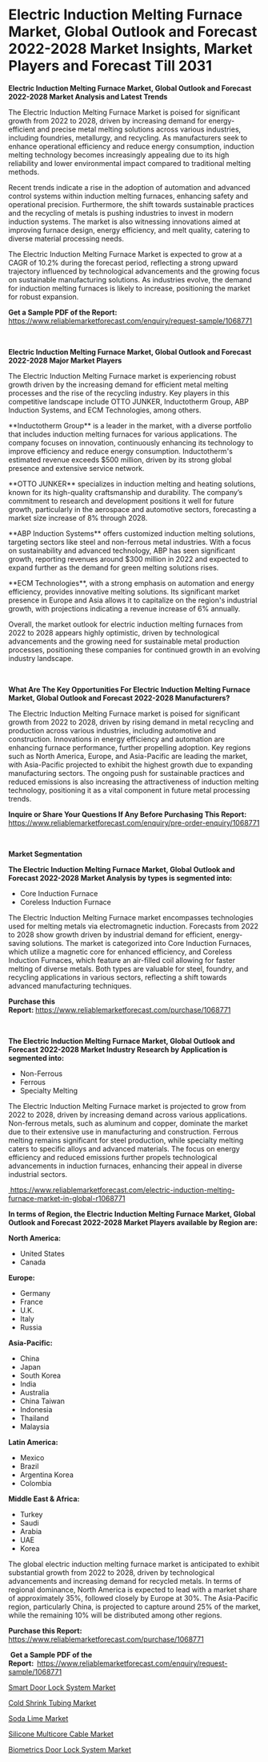 <p><h1>Electric Induction Melting Furnace Market, Global Outlook and Forecast 2022-2028 Market Insights, Market Players and Forecast Till 2031</h1></p><p><strong>Electric Induction Melting Furnace Market, Global Outlook and Forecast 2022-2028 Market Analysis and Latest Trends</strong></p>
<p><p>The Electric Induction Melting Furnace Market is poised for significant growth from 2022 to 2028, driven by increasing demand for energy-efficient and precise metal melting solutions across various industries, including foundries, metallurgy, and recycling. As manufacturers seek to enhance operational efficiency and reduce energy consumption, induction melting technology becomes increasingly appealing due to its high reliability and lower environmental impact compared to traditional melting methods.</p><p>Recent trends indicate a rise in the adoption of automation and advanced control systems within induction melting furnaces, enhancing safety and operational precision. Furthermore, the shift towards sustainable practices and the recycling of metals is pushing industries to invest in modern induction systems. The market is also witnessing innovations aimed at improving furnace design, energy efficiency, and melt quality, catering to diverse material processing needs.</p><p>The Electric Induction Melting Furnace Market is expected to grow at a CAGR of 10.2% during the forecast period, reflecting a strong upward trajectory influenced by technological advancements and the growing focus on sustainable manufacturing solutions. As industries evolve, the demand for induction melting furnaces is likely to increase, positioning the market for robust expansion.</p></p>
<p><strong>Get a Sample PDF of the Report:&nbsp;</strong> <a href="https://www.reliablemarketforecast.com/enquiry/request-sample/1068771">https://www.reliablemarketforecast.com/enquiry/request-sample/1068771</a></p>
<p>&nbsp;</p>
<p><strong>Electric Induction Melting Furnace Market, Global Outlook and Forecast 2022-2028 Major Market Players</strong></p>
<p><p>The Electric Induction Melting Furnace market is experiencing robust growth driven by the increasing demand for efficient metal melting processes and the rise of the recycling industry. Key players in this competitive landscape include OTTO JUNKER, Inductotherm Group, ABP Induction Systems, and ECM Technologies, among others.</p><p>**Inductotherm Group** is a leader in the market, with a diverse portfolio that includes induction melting furnaces for various applications. The company focuses on innovation, continuously enhancing its technology to improve efficiency and reduce energy consumption. Inductotherm's estimated revenue exceeds $500 million, driven by its strong global presence and extensive service network.</p><p>**OTTO JUNKER** specializes in induction melting and heating solutions, known for its high-quality craftsmanship and durability. The company’s commitment to research and development positions it well for future growth, particularly in the aerospace and automotive sectors, forecasting a market size increase of 8% through 2028.</p><p>**ABP Induction Systems** offers customized induction melting solutions, targeting sectors like steel and non-ferrous metal industries. With a focus on sustainability and advanced technology, ABP has seen significant growth, reporting revenues around $300 million in 2022 and expected to expand further as the demand for green melting solutions rises.</p><p>**ECM Technologies**, with a strong emphasis on automation and energy efficiency, provides innovative melting solutions. Its significant market presence in Europe and Asia allows it to capitalize on the region's industrial growth, with projections indicating a revenue increase of 6% annually.</p><p>Overall, the market outlook for electric induction melting furnaces from 2022 to 2028 appears highly optimistic, driven by technological advancements and the growing need for sustainable metal production processes, positioning these companies for continued growth in an evolving industry landscape.</p></p>
<p>&nbsp;</p>
<p><strong>What Are The Key Opportunities For Electric Induction Melting Furnace Market, Global Outlook and Forecast 2022-2028 Manufacturers?</strong></p>
<p><p>The Electric Induction Melting Furnace market is poised for significant growth from 2022 to 2028, driven by rising demand in metal recycling and production across various industries, including automotive and construction. Innovations in energy efficiency and automation are enhancing furnace performance, further propelling adoption. Key regions such as North America, Europe, and Asia-Pacific are leading the market, with Asia-Pacific projected to exhibit the highest growth due to expanding manufacturing sectors. The ongoing push for sustainable practices and reduced emissions is also increasing the attractiveness of induction melting technology, positioning it as a vital component in future metal processing trends.</p></p>
<p><strong>Inquire or Share Your Questions If Any Before Purchasing This Report:</strong> <a href="https://www.reliablemarketforecast.com/enquiry/pre-order-enquiry/1068771">https://www.reliablemarketforecast.com/enquiry/pre-order-enquiry/1068771</a></p>
<p>&nbsp;</p>
<p><strong>Market Segmentation</strong></p>
<p><strong>The Electric Induction Melting Furnace Market, Global Outlook and Forecast 2022-2028 Market Analysis by types is segmented into:</strong></p>
<p><ul><li>Core Induction Furnace</li><li>Coreless Induction Furnace</li></ul></p>
<p><p>The Electric Induction Melting Furnace market encompasses technologies used for melting metals via electromagnetic induction. Forecasts from 2022 to 2028 show growth driven by industrial demand for efficient, energy-saving solutions. The market is categorized into Core Induction Furnaces, which utilize a magnetic core for enhanced efficiency, and Coreless Induction Furnaces, which feature an air-filled coil allowing for faster melting of diverse metals. Both types are valuable for steel, foundry, and recycling applications in various sectors, reflecting a shift towards advanced manufacturing techniques.</p></p>
<p><strong>Purchase this Report:&nbsp;</strong><a href="https://www.reliablemarketforecast.com/purchase/1068771">https://www.reliablemarketforecast.com/purchase/1068771</a></p>
<p>&nbsp;</p>
<p><strong>The Electric Induction Melting Furnace Market, Global Outlook and Forecast 2022-2028 Market Industry Research by Application is segmented into:</strong></p>
<p><ul><li>Non-Ferrous</li><li>Ferrous</li><li>Specialty Melting</li></ul></p>
<p><p>The Electric Induction Melting Furnace market is projected to grow from 2022 to 2028, driven by increasing demand across various applications. Non-ferrous metals, such as aluminum and copper, dominate the market due to their extensive use in manufacturing and construction. Ferrous melting remains significant for steel production, while specialty melting caters to specific alloys and advanced materials. The focus on energy efficiency and reduced emissions further propels technological advancements in induction furnaces, enhancing their appeal in diverse industrial sectors.</p></p>
<p><a href="https://www.reliablemarketforecast.com/electric-induction-melting-furnace-market-in-global-r1068771">&nbsp;https://www.reliablemarketforecast.com/electric-induction-melting-furnace-market-in-global-r1068771</a></p>
<p><strong>In terms of Region, the Electric Induction Melting Furnace Market, Global Outlook and Forecast 2022-2028 Market Players available by Region are:</strong></p>
<p>
    <p> <strong> North America: </strong>
        <ul>
            <li>United States</li>
            <li>Canada</li>
        </ul>
        </p> 
    <p> <strong> Europe: </strong>
        <ul>
            <li>Germany</li>
            <li>France</li>
            <li>U.K.</li>
            <li>Italy</li>
            <li>Russia</li>
        </ul>
        </p> 
    <p> <strong> Asia-Pacific: </strong>
        <ul>
            <li>China</li>
            <li>Japan</li>
            <li>South Korea</li>
            <li>India</li>
            <li>Australia</li>
            <li>China Taiwan</li>
            <li>Indonesia</li>
            <li>Thailand</li>
            <li>Malaysia</li>
        </ul>
        </p> 
    <p> <strong> Latin America: </strong>
        <ul>
            <li>Mexico</li>
            <li>Brazil</li>
            <li>Argentina Korea</li>
            <li>Colombia</li>
        </ul>
        </p> 
    <p> <strong> Middle East & Africa: </strong>
        <ul>
            <li>Turkey</li>
            <li>Saudi</li>
            <li>Arabia</li>
            <li>UAE</li>
            <li>Korea</li>
        </ul>
    </p>
    </p>
<p><p>The global electric induction melting furnace market is anticipated to exhibit substantial growth from 2022 to 2028, driven by technological advancements and increasing demand for recycled metals. In terms of regional dominance, North America is expected to lead with a market share of approximately 35%, followed closely by Europe at 30%. The Asia-Pacific region, particularly China, is projected to capture around 25% of the market, while the remaining 10% will be distributed among other regions.</p></p>
<p><strong>Purchase this Report: </strong><a href="https://www.reliablemarketforecast.com/purchase/1068771">https://www.reliablemarketforecast.com/purchase/1068771</a></p>
<p>&nbsp;<strong>Get a Sample PDF of the Report:&nbsp;&nbsp;</strong><a href="https://www.reliablemarketforecast.com/enquiry/request-sample/1068771">https://www.reliablemarketforecast.com/enquiry/request-sample/1068771</a></p>
<p><strong></strong></p>
<p><p><a href="https://medium.com/@dan.murray5879/the-global-market-overview-of-the-smart-door-lock-system-market-provides-a-unique-perspective-on-90eec510f8c7">Smart Door Lock System Market</a></p><p><a href="https://issuu.com/reportprime-2/docs/cold-shrink-tubing-market-size-2030_8d0fd88ecaf716">Cold Shrink Tubing Market</a></p><p><a href="https://www.linkedin.com/pulse/soda-lime-market-strategic-insights-product-evolution-segmentation-vcbmf?trackingId=sAE7rErDQs%2BtWGMuqMyerw%3D%3D">Soda Lime Market</a></p><p><a href="https://issuu.com/reportprime-2/docs/silicone-multicore-cable-market-siz_ae6efaf5628d3e">Silicone Multicore Cable Market</a></p><p><a href="https://medium.com/@dan.murray5879/the-global-biometrics-door-lock-system-market-is-at-the-forefront-of-innovation-driving-rapid-3f073a3431fb">Biometrics Door Lock System Market</a></p></p>